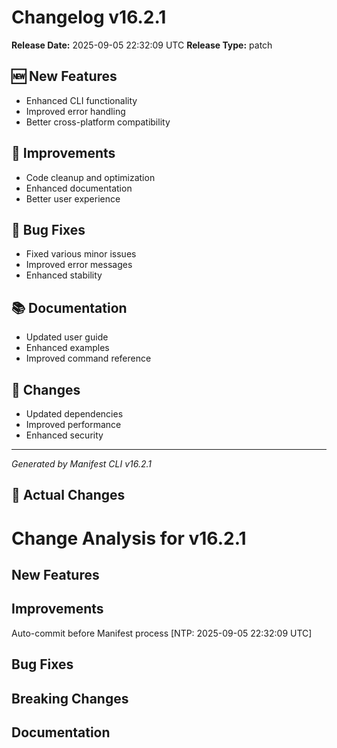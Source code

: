# Changelog v16.2.1

**Release Date:** 2025-09-05 22:32:09 UTC
**Release Type:** patch

## 🆕 New Features

- Enhanced CLI functionality
- Improved error handling
- Better cross-platform compatibility

## 🔧 Improvements

- Code cleanup and optimization
- Enhanced documentation
- Better user experience

## 🐛 Bug Fixes

- Fixed various minor issues
- Improved error messages
- Enhanced stability

## 📚 Documentation

- Updated user guide
- Enhanced examples
- Improved command reference

## 🔄 Changes

- Updated dependencies
- Improved performance
- Enhanced security

---
*Generated by Manifest CLI v16.2.1*

## 🔧 Actual Changes

# Change Analysis for v16.2.1

## New Features

## Improvements
Auto-commit before Manifest process [NTP: 2025-09-05 22:32:09 UTC]

## Bug Fixes

## Breaking Changes

## Documentation
